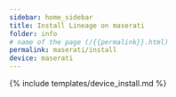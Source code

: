 ```yaml
---
sidebar: home_sidebar
title: Install Lineage on maserati
folder: info
# name of the page (/{{permalink}}.html)
permalink: maserati/install
device: maserati
---
```

{% include templates/device_install.md %}
